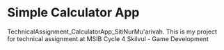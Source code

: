 # Simple Calculator App
TechnicalAssignment_CalculatorApp_SitiNurMu'arivah.
This is my project for technical assignment at MSIB Cycle 4 Skilvul - Game Development
